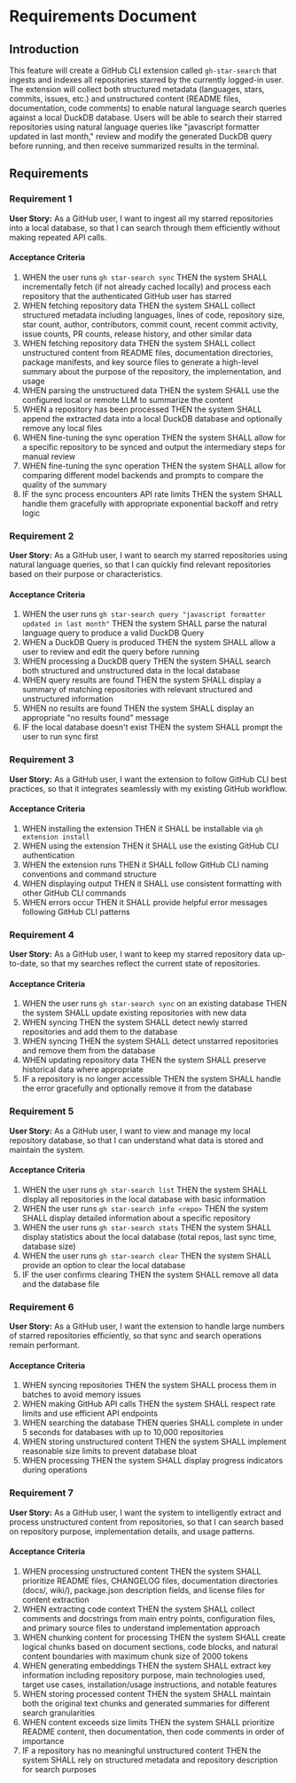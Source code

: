 # Requirements Document

## Introduction

This feature will create a GitHub CLI extension called `gh-star-search` that ingests and indexes all repositories starred by the currently logged-in user. The extension will collect both structured metadata (languages, stars, commits, issues, etc.) and unstructured content (README files, documentation, code comments) to enable natural language search queries against a local DuckDB database. Users will be able to search their starred repositories using natural language queries like "javascript formatter updated in last month," review and modify the generated DuckDB query before running, and then receive summarized results in the terminal.

## Requirements

### Requirement 1

**User Story:** As a GitHub user, I want to ingest all my starred repositories into a local database, so that I can search through them efficiently without making repeated API calls.

#### Acceptance Criteria

1. WHEN the user runs `gh star-search sync` THEN the system SHALL incrementally fetch (if not already cached locally) and process each repository that the authenticated GitHub user has starred
2. WHEN fetching repository data THEN the system SHALL collect structured metadata including languages, lines of code, repository size, star count, author, contributors, commit count, recent commit activity, issue counts, PR counts, release history, and other similar data
3. WHEN fetching repository data THEN the system SHALL collect unstructured content from README files, documentation directories, package manifests, and key source files to generate a high-level summary about the purpose of the repository, the implementation, and usage
4. WHEN parsing the unstructured data THEN the system SHALL use the configured local or remote LLM to summarize the content
5. WHEN a repository has been processed THEN the system SHALL append the extracted data into a local DuckDB database and optionally remove any local files
6. WHEN fine-tuning the sync operation THEN the system SHALL allow for a specific repository to be synced and output the intermediary steps for manual review
7. WHEN fine-tuning the sync operation THEN the system SHALL allow for comparing different model backends and prompts to compare the quality of the summary
8. IF the sync process encounters API rate limits THEN the system SHALL handle them gracefully with appropriate exponential backoff and retry logic

### Requirement 2

**User Story:** As a GitHub user, I want to search my starred repositories using natural language queries, so that I can quickly find relevant repositories based on their purpose or characteristics.

#### Acceptance Criteria

1. WHEN the user runs `gh star-search query "javascript formatter updated in last month"` THEN the system SHALL parse the natural language query to produce a valid DuckDB Query
2. WHEN a DuckDB Query is produced THEN the system SHALL allow a user to review and edit the query before running
3. WHEN processing a DuckDB query THEN the system SHALL search both structured and unstructured data in the local database
4. WHEN query results are found THEN the system SHALL display a summary of matching repositories with relevant structured and unstructured information
5. WHEN no results are found THEN the system SHALL display an appropriate "no results found" message
6. IF the local database doesn't exist THEN the system SHALL prompt the user to run sync first

### Requirement 3

**User Story:** As a GitHub user, I want the extension to follow GitHub CLI best practices, so that it integrates seamlessly with my existing GitHub workflow.

#### Acceptance Criteria

1. WHEN installing the extension THEN it SHALL be installable via `gh extension install`
2. WHEN using the extension THEN it SHALL use the existing GitHub CLI authentication
3. WHEN the extension runs THEN it SHALL follow GitHub CLI naming conventions and command structure
4. WHEN displaying output THEN it SHALL use consistent formatting with other GitHub CLI commands
5. WHEN errors occur THEN it SHALL provide helpful error messages following GitHub CLI patterns

### Requirement 4

**User Story:** As a GitHub user, I want to keep my starred repository data up-to-date, so that my searches reflect the current state of repositories.

#### Acceptance Criteria

1. WHEN the user runs `gh star-search sync` on an existing database THEN the system SHALL update existing repositories with new data
2. WHEN syncing THEN the system SHALL detect newly starred repositories and add them to the database
3. WHEN syncing THEN the system SHALL detect unstarred repositories and remove them from the database
4. WHEN updating repository data THEN the system SHALL preserve historical data where appropriate
5. IF a repository is no longer accessible THEN the system SHALL handle the error gracefully and optionally remove it from the database

### Requirement 5

**User Story:** As a GitHub user, I want to view and manage my local repository database, so that I can understand what data is stored and maintain the system.

#### Acceptance Criteria

1. WHEN the user runs `gh star-search list` THEN the system SHALL display all repositories in the local database with basic information
2. WHEN the user runs `gh star-search info <repo>` THEN the system SHALL display detailed information about a specific repository
3. WHEN the user runs `gh star-search stats` THEN the system SHALL display statistics about the local database (total repos, last sync time, database size)
4. WHEN the user runs `gh star-search clear` THEN the system SHALL provide an option to clear the local database
5. IF the user confirms clearing THEN the system SHALL remove all data and the database file

### Requirement 6

**User Story:** As a GitHub user, I want the extension to handle large numbers of starred repositories efficiently, so that sync and search operations remain performant.

#### Acceptance Criteria

1. WHEN syncing repositories THEN the system SHALL process them in batches to avoid memory issues
2. WHEN making GitHub API calls THEN the system SHALL respect rate limits and use efficient API endpoints
3. WHEN searching the database THEN queries SHALL complete in under 5 seconds for databases with up to 10,000 repositories
4. WHEN storing unstructured content THEN the system SHALL implement reasonable size limits to prevent database bloat
5. WHEN processing THEN the system SHALL display progress indicators during operations

### Requirement 7

**User Story:** As a GitHub user, I want the system to intelligently extract and process unstructured content from repositories, so that I can search based on repository purpose, implementation details, and usage patterns.

#### Acceptance Criteria

1. WHEN processing unstructured content THEN the system SHALL prioritize README files, CHANGELOG files, documentation directories (docs/, wiki/), package.json description fields, and license files for content extraction
2. WHEN extracting code context THEN the system SHALL collect comments and docstrings from main entry points, configuration files, and primary source files to understand implementation approach
3. WHEN chunking content for processing THEN the system SHALL create logical chunks based on document sections, code blocks, and natural content boundaries with maximum chunk size of 2000 tokens
4. WHEN generating embeddings THEN the system SHALL extract key information including repository purpose, main technologies used, target use cases, installation/usage instructions, and notable features
5. WHEN storing processed content THEN the system SHALL maintain both the original text chunks and generated summaries for different search granularities
6. WHEN content exceeds size limits THEN the system SHALL prioritize README content, then documentation, then code comments in order of importance
7. IF a repository has no meaningful unstructured content THEN the system SHALL rely on structured metadata and repository description for search purposes
